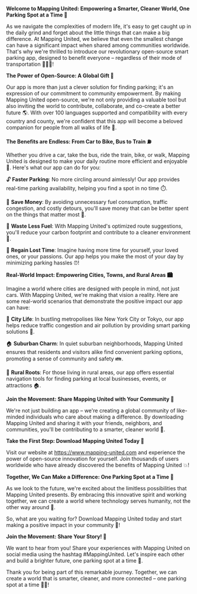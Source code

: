 **Welcome to Mapping United: Empowering a Smarter, Cleaner World, One Parking Spot at a Time 🚀**

As we navigate the complexities of modern life, it's easy to get caught up in the daily grind and forget about the little things that can make a big difference. At Mapping United, we believe that even the smallest change can have a significant impact when shared among communities worldwide. That's why we're thrilled to introduce our revolutionary open-source smart parking app, designed to benefit everyone – regardless of their mode of transportation 🚌🚂💨!

**The Power of Open-Source: A Global Gift 💝**

Our app is more than just a clever solution for finding parking; it's an expression of our commitment to community empowerment. By making Mapping United open-source, we're not only providing a valuable tool but also inviting the world to contribute, collaborate, and co-create a better future 🌎. With over 100 languages supported and compatibility with every country and county, we're confident that this app will become a beloved companion for people from all walks of life 👥.

**The Benefits are Endless: From Car to Bike, Bus to Train ⛽️**

Whether you drive a car, take the bus, ride the train, bike, or walk, Mapping United is designed to make your daily routine more efficient and enjoyable 🎉. Here's what our app can do for you:

🔓 **Faster Parking**: No more circling around aimlessly! Our app provides real-time parking availability, helping you find a spot in no time ⏱️.

💸 **Save Money**: By avoiding unnecessary fuel consumption, traffic congestion, and costly detours, you'll save money that can be better spent on the things that matter most 💸.

🌟 **Waste Less Fuel**: With Mapping United's optimized route suggestions, you'll reduce your carbon footprint and contribute to a cleaner environment 🌿.

💪 **Regain Lost Time**: Imagine having more time for yourself, your loved ones, or your passions. Our app helps you make the most of your day by minimizing parking hassles ⏰!

**Real-World Impact: Empowering Cities, Towns, and Rural Areas 🏙️**

Imagine a world where cities are designed with people in mind, not just cars. With Mapping United, we're making that vision a reality. Here are some real-world scenarios that demonstrate the positive impact our app can have:

🌆 **City Life**: In bustling metropolises like New York City or Tokyo, our app helps reduce traffic congestion and air pollution by providing smart parking solutions 🚗.

🏠 **Suburban Charm**: In quiet suburban neighborhoods, Mapping United ensures that residents and visitors alike find convenient parking options, promoting a sense of community and safety 👪.

🌳 **Rural Roots**: For those living in rural areas, our app offers essential navigation tools for finding parking at local businesses, events, or attractions 🏠.

**Join the Movement: Share Mapping United with Your Community 💬**

We're not just building an app – we're creating a global community of like-minded individuals who care about making a difference. By downloading Mapping United and sharing it with your friends, neighbors, and communities, you'll be contributing to a smarter, cleaner world 🌟.

**Take the First Step: Download Mapping United Today 🔴**

Visit our website at https://www.mapping-united.com and experience the power of open-source innovation for yourself. Join thousands of users worldwide who have already discovered the benefits of Mapping United 💥!

**Together, We Can Make a Difference: One Parking Spot at a Time 🚀**

As we look to the future, we're excited about the limitless possibilities that Mapping United presents. By embracing this innovative spirit and working together, we can create a world where technology serves humanity, not the other way around 🌟.

So, what are you waiting for? Download Mapping United today and start making a positive impact in your community 💪!

**Join the Movement: Share Your Story! 📣**

We want to hear from you! Share your experiences with Mapping United on social media using the hashtag #MappingUnited. Let's inspire each other and build a brighter future, one parking spot at a time 🌟.

Thank you for being part of this remarkable journey. Together, we can create a world that is smarter, cleaner, and more connected – one parking spot at a time 🚀💥!